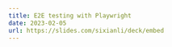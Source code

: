```yaml
---
title: E2E testing with Playwright
date: 2023-02-05
url: https://slides.com/sixianli/deck/embed
---
```

